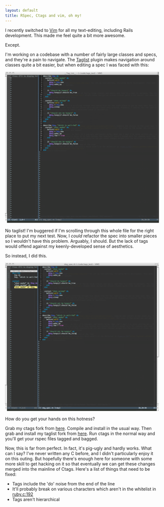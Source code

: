 ```yaml
---
layout: default
title: RSpec, Ctags and vim, oh my!
---
```


I recently switched to [Vim](http://www.vim.org/) for all my text-editing, including Rails development. This made me feel quite a bit more awesome.

Except.

I'm working on a codebase with a number of fairly large classes and specs, and they're a pain to navigate. The [Taglist](http://vim-taglist.sourceforge.net/) plugin makes navigation around classes quite a bit easier, but when editing a spec I was faced with this:

![No tags!](/images/no_tags.png)

No taglist! I'm buggered if I'm scrolling through this whole file for the right place to put my next test. Now, I *could* refactor the spec into smaller pieces so I wouldn't have this problem. Arguably, I should. But the lack of tags would offend against my keenly-developed sense of aesthetics.

So instead, I did this.

![With tags!](/images/with_tags.png)

How do you get your hands on this hotness?

Grab my ctags fork from [here](http://github.com/mortice/exuberant-ctags). Compile and install in the usual way. Then grab and install my taglist fork from [here](http://github.com/mortice/taglist.vim). Run ctags in the normal way and you'll get your rspec files tagged and bagged.

Now, this is far from perfect. In fact, it's pig-ugly and hardly works. What can I say? I've never written any C before, and I didn't particularly enjoy it on this outing. But hopefully there's enough here for someone with some more skill to get hacking on it so that eventually we can get these changes merged into the mainline of Ctags. Here's a list of things that need to be fixed:

* Tags include the 'do' noise from the end of the line
* It'll probably break on various characters which aren't in the whitelist in [ruby.c:192](http://github.com/mortice/exuberant-ctags/blob/master/ruby.c#L192)
* Tags aren't hierarchical
